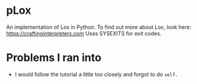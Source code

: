 # pLox
An implementation of Lox in Python. To find out more about Lox, look here: https://craftinginterpreters.com
Uses SYSEXITS for exit codes.


# Problems I ran into
- I would follow the tutorial a little too closely and forgot to do `self.`